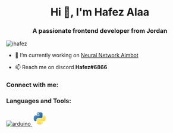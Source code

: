<h1 align="center">Hi 👋, I'm Hafez Alaa</h1>
<h3 align="center">A passionate frontend developer from Jordan</h3>

<p align="left"> <img src="https://komarev.com/ghpvc/?username=ihafez&label=Profile%20views&color=0e75b6&style=flat" alt="ihafez" /> </p>

- 🔭 I’m currently working on [Neural Network Aimbot](google.com)

- 📫 Reach me on discord **Hafez#6866**

<h3 align="left">Connect with me:</h3>
<p align="left">
</p>

<h3 align="left">Languages and Tools:</h3>
<p align="left"> <a href="https://www.arduino.cc/" target="_blank" rel="noreferrer"> <img src="https://cdn.worldvectorlogo.com/logos/arduino-1.svg" alt="arduino" width="40" height="40"/> </a> <a href="https://www.python.org" target="_blank" rel="noreferrer"> <img src="https://raw.githubusercontent.com/devicons/devicon/master/icons/python/python-original.svg" alt="python" width="40" height="40"/> </a> </p>
